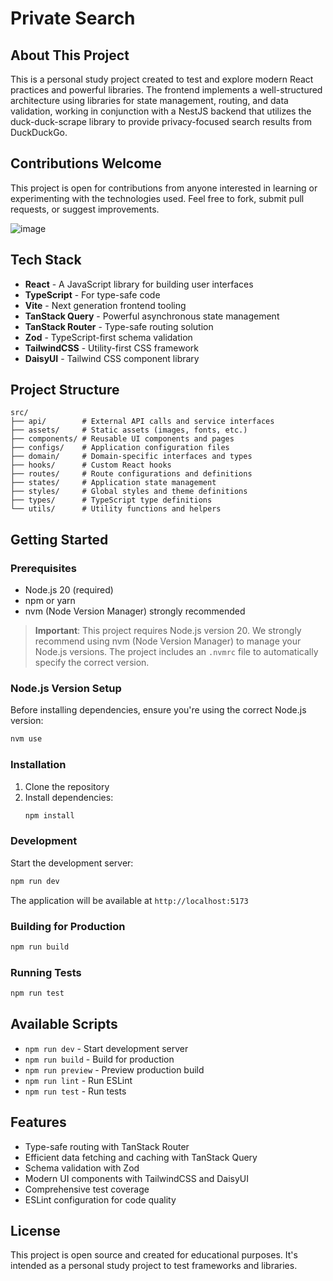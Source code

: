 # Private Search

## About This Project

This is a personal study project created to test and explore modern React practices and powerful libraries. The frontend implements a well-structured architecture using libraries for state management, routing, and data validation, working in conjunction with a NestJS backend that utilizes the duck-duck-scrape library to provide privacy-focused search results from DuckDuckGo.

## Contributions Welcome

This project is open for contributions from anyone interested in learning or experimenting with the technologies used. Feel free to fork, submit pull requests, or suggest improvements.

![image](https://github.com/user-attachments/assets/376f943c-7009-4474-a59b-3e5422caccdf)


## Tech Stack

- **React** - A JavaScript library for building user interfaces
- **TypeScript** - For type-safe code
- **Vite** - Next generation frontend tooling
- **TanStack Query** - Powerful asynchronous state management
- **TanStack Router** - Type-safe routing solution
- **Zod** - TypeScript-first schema validation
- **TailwindCSS** - Utility-first CSS framework
- **DaisyUI** - Tailwind CSS component library

## Project Structure

```
src/
├── api/        # External API calls and service interfaces
├── assets/     # Static assets (images, fonts, etc.)
├── components/ # Reusable UI components and pages
├── configs/    # Application configuration files
├── domain/     # Domain-specific interfaces and types
├── hooks/      # Custom React hooks
├── routes/     # Route configurations and definitions
├── states/     # Application state management
├── styles/     # Global styles and theme definitions
├── types/      # TypeScript type definitions
└── utils/      # Utility functions and helpers
```

## Getting Started

### Prerequisites

- Node.js 20 (required)
- npm or yarn
- nvm (Node Version Manager) strongly recommended

> **Important**: This project requires Node.js version 20. We strongly recommend using nvm (Node Version Manager) to manage your Node.js versions. The project includes an `.nvmrc` file to automatically specify the correct version.

### Node.js Version Setup

Before installing dependencies, ensure you're using the correct Node.js version:

```bash
nvm use
```

### Installation

1. Clone the repository
2. Install dependencies:
   ```bash
   npm install
   ```

### Development

Start the development server:

```bash
npm run dev
```

The application will be available at `http://localhost:5173`

### Building for Production

```bash
npm run build
```

### Running Tests

```bash
npm run test
```

## Available Scripts

- `npm run dev` - Start development server
- `npm run build` - Build for production
- `npm run preview` - Preview production build
- `npm run lint` - Run ESLint
- `npm run test` - Run tests

## Features

- Type-safe routing with TanStack Router
- Efficient data fetching and caching with TanStack Query
- Schema validation with Zod
- Modern UI components with TailwindCSS and DaisyUI
- Comprehensive test coverage
- ESLint configuration for code quality


## License

This project is open source and created for educational purposes. It's intended as a personal study project to test frameworks and libraries.
